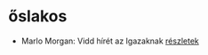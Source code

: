 # őslakos

- Marlo Morgan: Vidd hírét az Igazaknak [részletek](../_details/Marlo%20Morgan.md#id_1010)